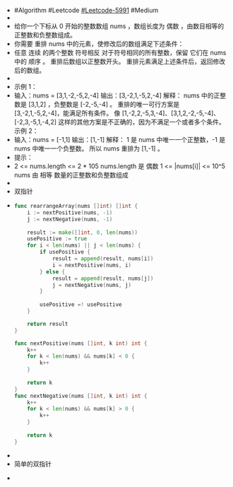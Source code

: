 - #Algorithm #Leetcode [#Leetcode-5991](https://leetcode-cn.com/problems/rearrange-array-elements-by-sign/) #Medium
-
- 给你一个下标从 0 开始的整数数组 nums ，数组长度为 偶数 ，由数目相等的正整数和负整数组成。
- 你需要 重排 nums 中的元素，使修改后的数组满足下述条件：
- 任意 连续 的两个整数 符号相反
  对于符号相同的所有整数，保留 它们在 nums 中的 顺序 。
  重排后数组以正整数开头。
  重排元素满足上述条件后，返回修改后的数组。
-
- 示例 1：
- 输入：nums = [3,1,-2,-5,2,-4]
  输出：[3,-2,1,-5,2,-4]
  解释：
  nums 中的正整数是 [3,1,2] ，负整数是 [-2,-5,-4] 。
  重排的唯一可行方案是 [3,-2,1,-5,2,-4]，能满足所有条件。
  像 [1,-2,2,-5,3,-4]、[3,1,2,-2,-5,-4]、[-2,3,-5,1,-4,2] 这样的其他方案是不正确的，因为不满足一个或者多个条件。 
  示例 2：
- 输入：nums = [-1,1]
  输出：[1,-1]
  解释：
  1 是 nums 中唯一一个正整数，-1 是 nums 中唯一一个负整数。
  所以 nums 重排为 [1,-1] 。
- 提示：
- 2 <= nums.length <= 2 * 105
  nums.length 是 偶数
  1 <= |nums[i]| <= 10^5
  nums 由 相等 数量的正整数和负整数组成
-
- 双指针
- ```go
  func rearrangeArray(nums []int) []int {
      i := nextPositive(nums, -1)
      j := nextNegative(nums, -1)
      
      result := make([]int, 0, len(nums))
      usePositive := true
      for i < len(nums) || j < len(nums) {
          if usePositive {
              result = append(result, nums[i])
              i = nextPositive(nums, i)
          } else {
              result = append(result, nums[j])
              j = nextNegative(nums, j)
          }
          
          usePositive =! usePositive
      }
  
      return result
  }
  
  func nextPositive(nums []int, k int) int {
      k++
      for k < len(nums) && nums[k] < 0 {
          k++
      }
      
      return k
  }
  func nextNegative(nums []int, k int) int {
      k++
      for k < len(nums) && nums[k] > 0 {
          k++
      }
      
      return k
  }
  ```
-
- 简单的双指针
- ```go
  ```